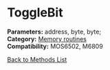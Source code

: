 # ToggleBit

**Parameters:** address, byte, byte;  
**Category:** [Memory routines](../categories/memory_routines.md)  
**Compatibility:** MOS6502, M6809  


[Back to Methods List](../../SUMMARY.md)
